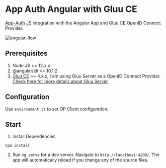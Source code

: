 # App Auth Angular with Gluu CE

[App-Auth JS](https://github.com/openid/AppAuth-JS) integration with the Angular App and Gluu CE OpenID Connect Provider.

![angular-flow](./src/assets/angular-flow.gif)

## Prerequisites

1. Node JS >= 12.x.x
1. @angular/cli >= 10.1.2
1. [Gluu CE](https://gluu.org/docs/gluu-server) >= 4.x.x, I am using Gluu Server as a OpenID Connect Provider. [Check here for more details about Gluu Server](https://gluu.org/docs/gluu-server)

## Configuration

Use `environment.ts` to set OP Client configuration.

## Start

1. Install Dependencies

```
npm install
```

2. Run `ng serve` for a dev server. Navigate to `http://localhost:4200/`. The app will automatically reload if you change any of the source files.
